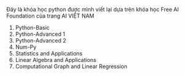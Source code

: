 Đây là khóa học python được mình viết lại dựa trên khóa học Free AI Foundation của trang AI VIỆT NAM
1. Python-Basic
2. Python-Advanced 1
3. Python-Advanced 2
4. Num-Py
5. Statistics and Applications
6. Linear Algebra and Applications
7. Computational Graph and Linear Regression
